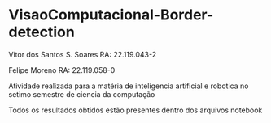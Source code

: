 # VisaoComputacional-Border-detection

Vitor dos Santos S. Soares RA: 22.119.043-2

Felipe Moreno RA: 22.119.058-0

Atividade realizada para a matéria de inteligencia artificial e robotica no setimo semestre de ciencia da computação

Todos os resultados obtidos estão presentes dentro dos arquivos notebook
